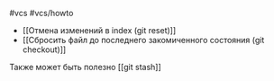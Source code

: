 #vcs #vcs/howto 

- [[Отмена изменений в index (git reset)]]
- [[Сбросить файл до последнего закомиченного состояния (git checkout)]]

Также может быть полезно [[git stash]]
